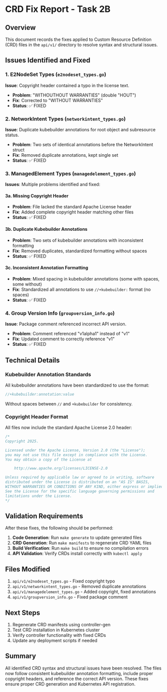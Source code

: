 # CRD Fix Report - Task 2B

## Overview
This document records the fixes applied to Custom Resource Definition (CRD) files in the `api/v1/` directory to resolve syntax and structural issues.

## Issues Identified and Fixed

### 1. E2NodeSet Types (`e2nodeset_types.go`)
**Issue**: Copyright header contained a typo in the license text.
- **Problem**: "WITHOUTHOUT WARRANTIES" (double "HOUT")
- **Fix**: Corrected to "WITHOUT WARRANTIES"
- **Status**: ✅ FIXED

### 2. NetworkIntent Types (`networkintent_types.go`)
**Issue**: Duplicate kubebuilder annotations for root object and subresource status.
- **Problem**: Two sets of identical annotations before the NetworkIntent struct
- **Fix**: Removed duplicate annotations, kept single set
- **Status**: ✅ FIXED

### 3. ManagedElement Types (`managedelement_types.go`)
**Issues**: Multiple problems identified and fixed:

#### 3a. Missing Copyright Header
- **Problem**: File lacked the standard Apache License header
- **Fix**: Added complete copyright header matching other files
- **Status**: ✅ FIXED

#### 3b. Duplicate Kubebuilder Annotations
- **Problem**: Two sets of kubebuilder annotations with inconsistent formatting
- **Fix**: Removed duplicates, standardized formatting without spaces
- **Status**: ✅ FIXED

#### 3c. Inconsistent Annotation Formatting
- **Problem**: Mixed spacing in kubebuilder annotations (some with spaces, some without)
- **Fix**: Standardized all annotations to use `//+kubebuilder:` format (no spaces)
- **Status**: ✅ FIXED

### 4. Group Version Info (`groupversion_info.go`)
**Issue**: Package comment referenced incorrect API version.
- **Problem**: Comment referenced "v1alpha1" instead of "v1"
- **Fix**: Updated comment to correctly reference "v1"
- **Status**: ✅ FIXED

## Technical Details

### Kubebuilder Annotation Standards
All kubebuilder annotations have been standardized to use the format:
```go
//+kubebuilder:annotation:value
```
Without spaces between `//` and `+kubebuilder` for consistency.

### Copyright Header Format
All files now include the standard Apache License 2.0 header:
```go
/*
Copyright 2025.

Licensed under the Apache License, Version 2.0 (the "License");
you may not use this file except in compliance with the License.
You may obtain a copy of the License at

    http://www.apache.org/licenses/LICENSE-2.0

Unless required by applicable law or agreed to in writing, software
distributed under the License is distributed on an "AS IS" BASIS,
WITHOUT WARRANTIES OR CONDITIONS OF ANY KIND, either express or implied.
See the License for the specific language governing permissions and
limitations under the License.
*/
```

## Validation Requirements

After these fixes, the following should be performed:

1. **Code Generation**: Run `make generate` to update generated files
2. **CRD Generation**: Run `make manifests` to regenerate CRD YAML files
3. **Build Verification**: Run `make build` to ensure no compilation errors
4. **API Validation**: Verify CRDs install correctly with `kubectl apply`

## Files Modified

1. `api/v1/e2nodeset_types.go` - Fixed copyright typo
2. `api/v1/networkintent_types.go` - Removed duplicate annotations
3. `api/v1/managedelement_types.go` - Added copyright, fixed annotations
4. `api/v1/groupversion_info.go` - Fixed package comment

## Next Steps

1. Regenerate CRD manifests using controller-gen
2. Test CRD installation in Kubernetes cluster
3. Verify controller functionality with fixed CRDs
4. Update any deployment scripts if needed

## Summary

All identified CRD syntax and structural issues have been resolved. The files now follow consistent kubebuilder annotation formatting, include proper copyright headers, and reference the correct API version. These fixes ensure proper CRD generation and Kubernetes API registration.